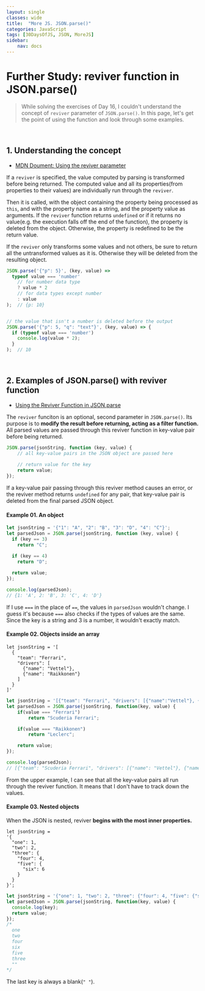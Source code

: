 ```yaml
---
layout: single
classes: wide
title:  "More JS. JSON.parse()"
categories: JavaScript
tags: [30DaysOfJS, JSON, MoreJS]
sidebar:
    nav: docs
---
```


# Further Study: reviver function in JSON.parse()

> While solving the exercises of Day 16, I couldn't understand the concept of `reviver` parameter of `JSON.parse()`. In this page, let's get the point of using the function and look through some examples.
<br>

## 1. Understanding the concept
+ [MDN Doument: Using the reviver parameter][1]

If a `reviver` is specified, the value computed by parsing is transformed before being returned. The computed value and all its properties(from properties to their values) are individually run through the `reviver`.
<br>

Then it is called, with the object containing the property being processed as `this`, and with the property name as a string, and the property value as arguments. If the `reviver` function returns `undefined` or if it returns no value(e.g. the execution falls off the end of the function), the property is deleted from the object. Otherwise, the property is redefined to be the return value.
<br>

If the `reviver` only transforms some values and not others, be sure to return all the untransformed values as it is. Otherwise they will be deleted from the resulting object.

```js
JSON.parse('{"p": 5}', (key, value) =>
  typeof value === 'number'
    // for number data type
    ? value * 2
    // for data types except number
    : value
);  // {p: 10}


// the value that isn't a number is deleted before the output
JSON.parse('{"p": 5, "q": "text"}', (key, value) => {
  if (typeof value === 'number') 
    console.log(value * 2);
  }
);  // 10
```

<br>

## 2. Examples of JSON.parse() with reviver function

+ [Using the Reviver Function in JSON.parse][2]

The `reviver` funciton is an optional, second parameter in `JSON.parse()`. Its purpose is to **modify the result before returning, acting as a filter function.** All parsed values are passed through this reviver function in key-value pair before being returned.
<br>

```js
JSON.parse(jsonString, function (key, value) {
 	// all key-value pairs in the JSON object are passed here
	
	// return value for the key
	return value;
});
```
If a key-value pair passing through this reviver method causes an error, or the reviver method returns `undefined` for any pair, that key-value pair is deleted from the final parsed JSON object. 
<br>

#### Example 01. An object

```js
let jsonString = '{"1": "A", "2": "B", "3": "D", "4": "C"}';
let parsedJson = JSON.parse(jsonString, function (key, value) {
  if (key == 3) 
    return "C";

  if (key == 4)
    return "D";
  
  return value;
});

console.log(parsedJson);
// {1: 'A', 2: 'B', 3: 'C', 4: 'D'}
```
If I use `===` in the place of `==`, the values in `parsedJson` wouldn't change. I guess it's because `===` also checks if the types of values are the same. Since the key is a string and 3 is a number, it wouldn't exactly match.
<br>

#### Example 02. Objects inside an array

```
let jsonString = '[
  {
    "team": "Ferrari", 
    "drivers": [
      {"name": "Vettel"}, 
      {"name": "Raikkonen"}
    ]
  }
]'
```

```js
let jsonString = '[{"team": "Ferrari", "drivers": [{"name":"Vettel"}, {"name":"Raikkonen"}]}]';
let parsedJson = JSON.parse(jsonString, function(key, value) {
    if(value === "Ferrari")
        return "Scuderia Ferrari";

    if(value === "Raikkonen")
        return "Leclerc";

    return value; 
});

console.log(parsedJson);
// [{"team": "Scuderia Ferrari", "drivers": [{"name": "Vettel"}, {"name": "Leclerc"}]}]
```
From the upper example, I can see that all the key-value pairs all run through the reviver function. It means that I don't have to track down the values.
<br>

#### Example 03. Nested objects

When the JSON is nested, reviver **begins with the most inner properties.** 

```
let jsonString = 
'{
  "one": 1,
  "two": 2, 
  "three": {
    "four": 4, 
    "five": {
      "six": 6
    }
  }
}';
```
```js
let jsonString = '{"one": 1, "two": 2, "three": {"four": 4, "five": {"six": 6}}}';
let parsedJson = JSON.parse(jsonString, function(key, value) {
  console.log(key);
  return value;
});
/*
  one
  two
  four
  six
  five
  three
  ""
*/
```
The last key is always a blank(`" "`).

<br>



[1]: https://developer.mozilla.org/en-US/docs/Web/JavaScript/Reference/Global_Objects/JSON/parse#using_the_reviver_parameter
[2]: https://usefulangle.com/post/112/json-parse-reviver-function